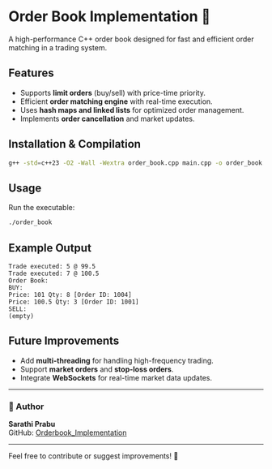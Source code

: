 # Order Book Implementation 🚀

A high-performance C++ order book designed for fast and efficient order matching in a trading system.

## Features
- Supports **limit orders** (buy/sell) with price-time priority.
- Efficient **order matching engine** with real-time execution.
- Uses **hash maps and linked lists** for optimized order management.
- Implements **order cancellation** and market updates.

## Installation & Compilation
```bash
g++ -std=c++23 -O2 -Wall -Wextra order_book.cpp main.cpp -o order_book
```

## Usage
Run the executable:
```bash
./order_book
```

## Example Output
```
Trade executed: 5 @ 99.5
Trade executed: 7 @ 100.5
Order Book:
BUY:
Price: 101 Qty: 8 [Order ID: 1004]
Price: 100.5 Qty: 3 [Order ID: 1001]
SELL:
(empty)
```

## Future Improvements
- Add **multi-threading** for handling high-frequency trading.
- Support **market orders** and **stop-loss orders**.
- Integrate **WebSockets** for real-time market data updates.

---

### 📌 Author
**Sarathi Prabu**  
GitHub: [Orderbook_Implementation](https://github.com/SarathiPrabu/Orderbook_Implementation)

---
Feel free to contribute or suggest improvements! 🚀
